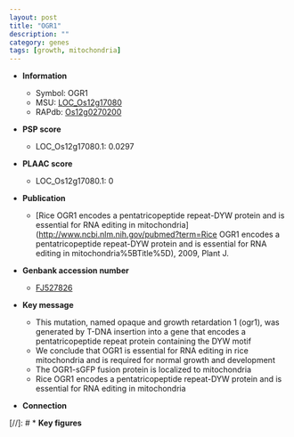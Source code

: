 ```yaml
---
layout: post
title: "OGR1"
description: ""
category: genes
tags: [growth, mitochondria]
---
```


* **Information**  
    + Symbol: OGR1  
    + MSU: [LOC_Os12g17080](http://rice.plantbiology.msu.edu/cgi-bin/ORF_infopage.cgi?orf=LOC_Os12g17080)  
    + RAPdb: [Os12g0270200](http://rapdb.dna.affrc.go.jp/viewer/gbrowse_details/irgsp1?name=Os12g0270200)  

* **PSP score**  
    + LOC_Os12g17080.1: 0.0297 

* **PLAAC score**  
    + LOC_Os12g17080.1: 0 

* **Publication**  
    + [Rice OGR1 encodes a pentatricopeptide repeat-DYW protein and is essential for RNA editing in mitochondria](http://www.ncbi.nlm.nih.gov/pubmed?term=Rice OGR1 encodes a pentatricopeptide repeat-DYW protein and is essential for RNA editing in mitochondria%5BTitle%5D), 2009, Plant J.

* **Genbank accession number**  
    + [FJ527826](http://www.ncbi.nlm.nih.gov/nuccore/FJ527826)

* **Key message**  
    + This mutation, named opaque and growth retardation 1 (ogr1), was generated by T-DNA insertion into a gene that encodes a pentatricopeptide repeat protein containing the DYW motif
    + We conclude that OGR1 is essential for RNA editing in rice mitochondria and is required for normal growth and development
    + The OGR1-sGFP fusion protein is localized to mitochondria
    + Rice OGR1 encodes a pentatricopeptide repeat-DYW protein and is essential for RNA editing in mitochondria

* **Connection**  

[//]: # * **Key figures**  


